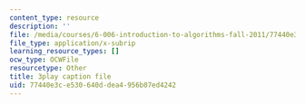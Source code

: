 ```yaml
---
content_type: resource
description: ''
file: /media/courses/6-006-introduction-to-algorithms-fall-2011/77440e3ce530640ddea4956b07ed4242_Nz1KZXbghj8.srt
file_type: application/x-subrip
learning_resource_types: []
ocw_type: OCWFile
resourcetype: Other
title: 3play caption file
uid: 77440e3c-e530-640d-dea4-956b07ed4242
---
```

